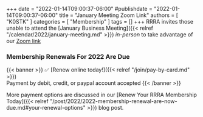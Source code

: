 +++
date = "2022-01-14T09:00:37-06:00"
#publishdate = "2022-01-14T09:00:37-06:00"
title = "January Meeting Zoom Link"
authors = [ "K0STK" ]
categories = [ "Membership" ]
tags = []
+++
RRRA invites those unable to attend the 
[January Business Meeting]({{< relref "/calendar/2022/january-meeting.md" >}})
*in-person* to take advantage of our
[Zoom link](https://lists.rrra.org/pipermail/announce/2022-January/000602.html)

### Membership Renewals For 2022 Are Due

{{< banner >}}
:white_check_mark: [Renew online today!]({{< relref "/join/pay-by-card.md" >}})
<br>
Payment by debit, credit, or paypal account accepted
{{< /banner >}}

More payment options are discussed in our
[Renew Your RRRA Membership Today]({{< relref "/post/2022/2022-membership-renewal-are-now-due.md#your-renewal-options" >}}) 
blog post.

<!--more-->
